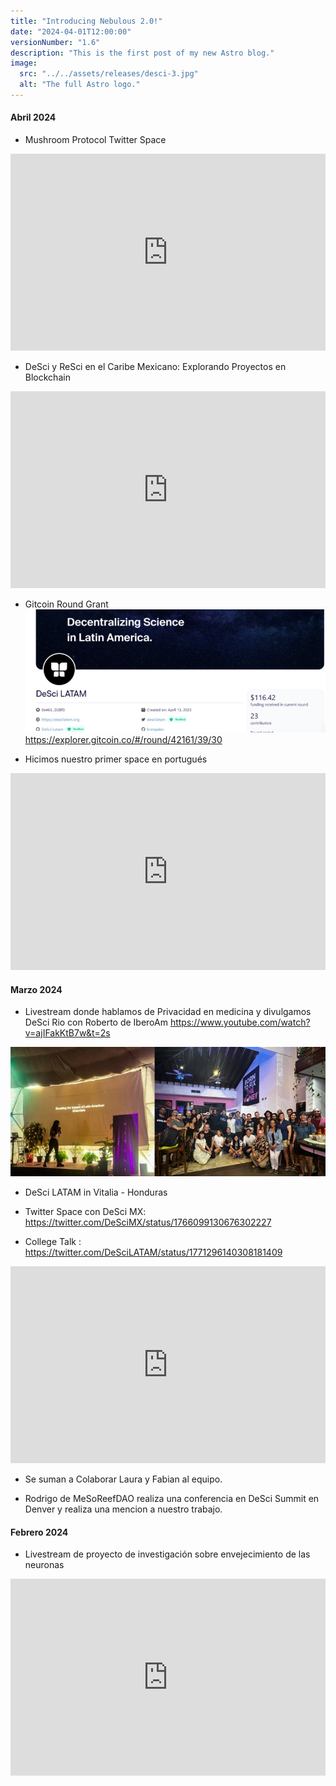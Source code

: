 ```yaml
---
title: "Introducing Nebulous 2.0!"
date: "2024-04-01T12:00:00" 
versionNumber: "1.6"
description: "This is the first post of my new Astro blog."
image:
  src: "../../assets/releases/desci-3.jpg"
  alt: "The full Astro logo."
---
```

#### Abril 2024
- Mushroom Protocol Twitter Space
<iframe width="100%" height="315" src="https://x.com/DeSciLATAM/status/1778547437973475354" title="YouTube video player" frameborder="0" allow="accelerometer; autoplay; clipboard-write; encrypted-media; gyroscope; picture-in-picture; web-share" referrerpolicy="strict-origin-when-cross-origin" allowfullscreen></iframe>

- DeSci y ReSci en el Caribe Mexicano: Explorando Proyectos en Blockchain
<iframe width="100%" height="315" src="https://www.youtube.com/embed/EqPW5CfUjf4?si=_bV3_moJxkTiUPq9" title="YouTube video player" frameborder="0" allow="accelerometer; autoplay; clipboard-write; encrypted-media; gyroscope; picture-in-picture; web-share" referrerpolicy="strict-origin-when-cross-origin" allowfullscreen></iframe>

- Gitcoin Round Grant
![Gitcoin Round Grant](../../assets/releases/gitcoin.png)
https://explorer.gitcoin.co/#/round/42161/39/30

- Hicimos nuestro primer space en portugués
<iframe width="100%" height="315" src="https://x.com/Descilatampt/status/1781292070851822011" title="YouTube video player" frameborder="0" allow="accelerometer; autoplay; clipboard-write; encrypted-media; gyroscope; picture-in-picture; web-share" referrerpolicy="strict-origin-when-cross-origin" allowfullscreen></iframe>


#### Marzo 2024
-	Livestream donde hablamos de Privacidad en medicina y divulgamos DeSci Rio con Roberto de IberoAm
https://www.youtube.com/watch?v=ajIFakKtB7w&t=2s

![Privacidad en medicina](../../assets/releases/desci-7.jpg)

- DeSci LATAM in Vitalia - Honduras
- Twitter Space con DeSci MX: https://twitter.com/DeSciMX/status/1766099130676302227

- College Talk : 
https://twitter.com/DeSciLATAM/status/1771296140308181409

<iframe width="100%" height="315" src="https://www.youtube.com/embed/D6Jg9r5EWXc?si=s8R0CumuffRLWGMT" title="YouTube video player" frameborder="0" allow="accelerometer; autoplay; clipboard-write; encrypted-media; gyroscope; picture-in-picture; web-share" referrerpolicy="strict-origin-when-cross-origin" allowfullscreen></iframe>

- Se suman a Colaborar Laura y Fabian al equipo.


- Rodrigo de MeSoReefDAO realiza una conferencia en DeSci Summit en Denver y realiza una mencion a nuestro trabajo.


#### Febrero 2024

- Livestream de proyecto de investigación sobre envejecimiento de las neuronas 

<iframe width="100%" height="315" src="https://www.youtube.com/embed/c_2WQB_c3hI?si=SQvOEmMArVyWrGYp" title="YouTube video player" frameborder="0" allow="accelerometer; autoplay; clipboard-write; encrypted-media; gyroscope; picture-in-picture; web-share" referrerpolicy="strict-origin-when-cross-origin" allowfullscreen></iframe>
